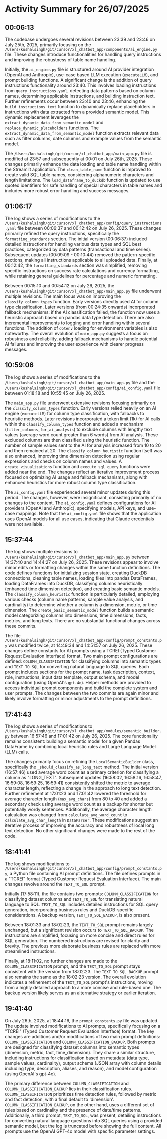 # Activity Summary for 26/07/2025

## 00:06:13
The codebase undergoes several revisions between 23:39 and 23:46 on July 25th, 2025, primarily focusing on the `/Users/kushalsingh/git/cursor/xl_chatbot_app/components/ai_engine.py` file.  These changes introduce functionalities for handling query instructions and improving the robustness of  table name handling.

Initially, the `ai_engine.py` file is structured around AI provider integration (OpenAI and Anthropic), use-case based LLM execution (`executeLLM`), and prompt building functions.  A significant change is the addition of query instructions functionality around 23:40. This involves loading instructions from `query_instructions.yaml`, detecting data patterns based on column names, determining applicable instructions, and building instruction text.  Further refinements occur between 23:40 and 23:46, enhancing the `build_instructions_text` function to dynamically replace placeholders in instructions with data extracted from a provided semantic model.  This dynamic replacement leverages the `extract_dynamic_data_from_semantic_model` and `replace_dynamic_placeholders` functions. The `extract_dynamic_data_from_semantic_model` function extracts relevant data such as filter columns, date columns and example values from the semantic model.

The `/Users/kushalsingh/git/cursor/xl_chatbot_app/main_app.py` file is modified at 23:57 and subsequently at 00:01 on July 26th, 2025. These changes primarily enhance the data loading and table name handling within the Streamlit application.  The `clean_table_name` function is improved to create valid SQL table names, considering alphanumeric characters and length limitations.  The `load_dataframe_to_duckdb` function is updated to use quoted identifiers for safe handling of special characters in table names and includes more robust error handling and success messages.


## 01:06:17
The log shows a series of modifications to the `/Users/kushalsingh/git/cursor/xl_chatbot_app/config/query_instructions.yaml` file between 00:06:37 and 00:12:42 on July 26, 2025.  These changes primarily refined the query instructions, specifically the `formatting_standards` section.  The initial version (00:06:37) included detailed instructions for handling various data types and SQL best practices, categorized by data patterns (transactional and time series).  Subsequent updates (00:09:09 - 00:10:44) removed the pattern-specific sections, making all instructions applicable to all uploaded data.  Finally, at 00:12:42, the `formatting_standards` section was simplified, removing specific instructions on success rate calculations and currency formatting, while retaining general guidelines for percentage and numeric formatting.

Between 00:15:10 and 00:54:12 on July 26, 2025, the `/Users/kushalsingh/git/cursor/xl_chatbot_app/main_app.py` file underwent multiple revisions. The main focus was on improving the `classify_column_types` function. Early versions directly used AI for column type classification. Later versions (from 00:24:35 onwards) incorporated fallback mechanisms: if the AI classification failed, the function now uses a heuristic approach based on pandas data type detection.  There are also incremental improvements to logging and error handling within several functions.  The addition of `dotenv` loading for environment variables is also noteworthy.  The overall evolution of `main_app.py` suggests a focus on robustness and reliability, adding fallback mechanisms to handle potential AI failures and improving the user experience with clearer progress messages.


## 10:59:06
The log shows a series of modifications to the `/Users/kushalsingh/git/cursor/xl_chatbot_app/main_app.py` file and the `/Users/kushalsingh/git/cursor/xl_chatbot_app/config/ai_config.yaml` file between 01:18:18 and 10:55:45 on July 26, 2025.

The `main_app.py` file underwent extensive revisions focusing primarily on the `classify_column_types` function.  Early versions relied heavily on an AI engine (`executeLLM`) for column type classification, with fallbacks to heuristic methods.  Later revisions incorporated a token limit (1k) for AI calls within the `classify_column_types` function and added a mechanism (`filter_columns_for_ai_analysis`) to exclude columns with lengthy text values (average word count greater than 6 words) from AI analysis. These excluded columns are then classified using the heuristic function.  The number of sample values sent to the AI for analysis increased from 10 to 20 and then remained at 20.  The `classify_column_heuristic` function itself was also enhanced, improving time dimension detection using regular expressions and checks on column names and values. A `create_visualizations` function and `execute_sql_query` functions were added near the end.  The changes reflect an iterative improvement process focused on optimizing AI usage and fallback mechanisms, along with enhanced heuristics for more robust column type classification.

The `ai_config.yaml` file experienced several minor updates during this period.  The changes, however, were insignificant, consisting primarily of no changes to the content.  The  `ai_config.yaml` defines configurations for AI providers (OpenAI and Anthropic), specifying models, API keys, and use-case mappings.  Note that the  `ai_config.yaml` file shows that the application uses OpenAI models for all use cases, indicating that Claude credentials were not available.


## 15:37:44
The log shows multiple revisions to `/Users/kushalsingh/git/cursor/xl_chatbot_app/main_app.py` between 14:37:40 and 14:44:27 on July 26, 2025.  These revisions appear to involve minor edits or formatting changes within the same function definitions. The code defines functions for initializing session state, creating DuckDB connections, cleaning table names, loading files into pandas DataFrames, loading DataFrames into DuckDB, classifying columns heuristically (enhanced time dimension detection), and creating basic semantic models.  The `classify_column_heuristic` function is particularly detailed, employing various checks (column name patterns, sample value analysis, and cardinality) to determine whether a column is a dimension, metric, or time dimension. The `create_basic_semantic_model` function builds a semantic model categorizing columns into dimensions, time dimensions, facts, metrics, and long texts.  There are no substantial functional changes across these commits.

The file `/Users/kushalsingh/git/cursor/xl_chatbot_app/config/prompt_constants.py` was modified twice, at 14:49:34 and 14:51:57 on July 26, 2025.  These changes define constants for AI prompts using a TCREI (Typed Customer Request Evaluation Interface) format. Two main prompt configurations are defined: `COLUMN_CLASSIFICATION` for classifying columns into semantic types and `TEXT_TO_SQL` for converting natural language to SQL queries.  Each prompt includes sections for the prompt name, task description, context, role, instructions, input data template, output schema, and model configuration (using OpenAI's `gpt-4o`).  Helper methods are provided to access individual prompt components and build the complete system and user prompts.  The changes between the two commits are again minor and likely involve formatting or minor adjustments to the prompt definitions.


## 17:41:43
The log shows a series of modifications to `/Users/kushalsingh/git/cursor/xl_chatbot_app/modules/semantic_builder.py` between 16:57:46 and 17:01:42 on July 26, 2025.  The core functionality remains consistent: building a semantic model for a given Pandas DataFrame by combining local heuristic rules and Large Language Model (LLM) calls.

The changes primarily focus on refining the `LocalSemanticBuilder` class, specifically the `_should_classify_as_long_text` method.  The initial version (16:57:46) used average word count as a primary criterion for classifying a column as "LONG_TEXT". Subsequent updates (16:58:02, 16:58:16, 16:58:47, 16:59:08, 16:59:25, 16:59:41) consistently shifted the metric to average character length, reflecting a change in the approach to long text detection.  Further refinement at 17:01:23 and 17:01:42 lowered the threshold for average character length (`max_avg_chars`) from 80 to 40 and added a secondary check using average word count as a backup for shorter but potentially wordy sentences.  Additionally, the average character length calculation was changed from `calculate_avg_word_count` to `calculate_avg_char_length` in `DataParser`.  These modifications suggest an iterative process of improving the accuracy and robustness of local long text detection.  No other significant changes were made to the rest of the code.


## 18:41:41
The log shows modifications to `/Users/kushalsingh/git/cursor/xl_chatbot_app/config/prompt_constants.py`, a Python file containing AI prompt definitions.  The file defines prompts in a "TCREI" format (Typed Customer Request Evaluation Interface).  The main changes revolve around the `TEXT_TO_SQL` prompt.

Initially (17:58:11), the file contains two prompts: `COLUMN_CLASSIFICATION` for classifying dataset columns and `TEXT_TO_SQL` for translating natural language to SQL.  `TEXT_TO_SQL` includes detailed instructions for SQL query generation, incorporating business rules and DuckDB-specific considerations. A backup version, `TEXT_TO_SQL_BACKUP`, is also present.

Between 18:01:33 and 18:02:23,  the `TEXT_TO_SQL` prompt remains largely unchanged, but a significant revision occurs to `TEXT_TO_SQL_BACKUP`.  The instructions are simplified, focusing on more concise and direct rules for SQL generation.  The numbered instructions are revised for clarity and brevity. The previous more elaborate business rules are replaced with more streamlined instructions.

Finally, at 18:11:02, no further changes are made to the `COLUMN_CLASSIFICATION` prompt, and the `TEXT_TO_SQL` prompt stays consistent with the version from 18:02:23. The `TEXT_TO_SQL_BACKUP` prompt also remains the same as the 18:02:23 version.  The overall evolution indicates a refinement of the `TEXT_TO_SQL` prompt's instructions, moving from a highly detailed approach to a more concise and rule-based one.  The backup version likely serves as an alternative strategy or earlier iteration.


## 19:41:40
On July 26th, 2025, at 18:44:16, the `prompt_constants.py` file was updated.  The update involved modifications to AI prompts, specifically focusing on a "TCREI" (Typed Customer Request Evaluation Interface) format.  The key changes are additions and/or modifications of two main prompt definitions: `COLUMN_CLASSIFICATION` and `COLUMN_CLASSIFICATION_BACKUP`.  Both prompts are designed for classifying dataset columns into semantic types (dimension, metric, fact, time_dimension). They share a similar structure, including instructions for classification based on metadata (data type, sample values, cardinality), output schema (JSON array with column details including type, description, aliases, and reason), and model configuration (using OpenAI's gpt-4o).

The primary difference between `COLUMN_CLASSIFICATION` and `COLUMN_CLASSIFICATION_BACKUP` lies in their classification rules. `COLUMN_CLASSIFICATION` prioritizes time detection rules, followed by metric and fact detection, with a final default to 'dimension'. `COLUMN_CLASSIFICATION_BACKUP`, on the other hand, uses a different set of rules based on cardinality and the presence of date/time patterns.  Additionally, a third prompt, `TEXT_TO_SQL`, was present, detailing instructions for converting natural language questions into SQL queries using a provided semantic model, but the log is truncated before showing the full content.  All prompts use the OpenAI GPT-4o model with specific parameter settings.

